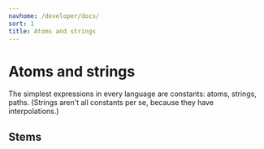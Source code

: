 ```yaml
---
navhome: /developer/docs/
sort: 1
title: Atoms and strings
---
```


# Atoms and strings

The simplest expressions in every language are constants:
atoms, strings, paths.  (Strings aren't all constants per 
se, because they have interpolations.)

## Stems

<list dataPreview="true" className="runes"></list>

